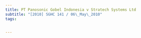 ```yaml
---
title: PT Panosonic Gobel Indonesia v Stratech Systems Ltd 
subtitle: "[2010] SGHC 141 / 06\_May\_2010"
tags:


---
```


